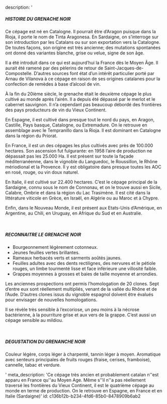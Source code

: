 description: '<h5>HISTOIRE DU GRENACHE NOIR</h5><p>Ce cépage est né en Catalogne. Il pourrait être d’Aragon puisque dans la Rioja, il porte le nom de Tinta Aragonesa. En Sardaigne, on s’interroge sur son introduction par les Catalans ou sur son exportation vers la Catalogne. De toutes façons, son origine est très ancienne; des mutations spontanées ont donné des variantes blanche, grise ou velue, signe de son âge.</p><p>Il a été introduit dans ce qui est aujourd’hui la France dès le Moyen Âge. Il aurait été ramené par des pèlerins de retour de Saint-Jacques-de-Compostelle. D’autres sources font état d’un intérêt particulier porté par Arnau de Vilanova à ce cépage en raison de ses origines catalanes pour la confection de remèdes à base d’alcool de vin.</p><p>À la fin du 20ième siècle, le grenache était le deuxième cépage le plus cultivé au monde après l’airén. Il a depuis été dépassé par le merlot et le cabernet sauvignon. Il n’a cependant pas beaucoup débordé des frontières des pays producteurs de vin du Vieux Continent.</p><p>En Espagne, il est cultivé dans presque tout le nord du pays, en Aragon, Castille, Pays basque, Catalogne, ou Extremadure. On le retrouve en assemblage avec le Tempranillo dans la Rioja. Il est dominant en Catalogne dans la région du Priorat.</p><p>En France, il est un des cépages les plus cultivés avec près de 100.000 hectares. Son ascension fut fulgurante: en 1958 l’aire de production ne dépassait pas les 25.000 Ha. Il est présent sur toute la façade méditerranéenne, dans le vignoble du Languedoc, le Roussillon, le Rhône mériodional et la Provence. Il y est obligatoire dans presque toutes les AOC en rosé, rouge, ou vin doux naturel.</p><p>En Italie, il est cultivé sur 22.400 hectares. C’est le cépage principal de la Sardaigne, connu sous le nom de Connonau, et on le trouve aussi en Sicile, Calabre, Ombrie et dans la région du Lac Trasimène. Il est cité dans la littérature viticole en Grèce, en Israël, en Algérie ou au Maroc et à Chypre.</p><p>Enfin, dans le Nouveau Monde, il est présent aux Etats-Unis d’Amérique, en Argentine, au Chili, en Uruguay, en Afrique du Sud et en Australie.</p><p><br></p><h5>RECONNAITRE LE GRENACHE NOIR</h5><ul><li>Bourgeonnement légèrement cotonneux.<br></li><li>Jeunes feuilles vertes brillantes.<br></li><li>Rameaux herbacés verts et sarments aoûtés jaunes.<br></li><li>Feuilles adultes avec des dents rectilignes, des nervures et le pétiole rouges, un limbe tourmenté lisse et face inférieure une villosité faible.<br></li><li>Grappes moyennes à grosses et baies de taille moyenne et arrondies.<br></li></ul><p>Les anciennes prospections ont permis l’homologation de 20 clones. Sept d’entre eux sont réellement multipliés, venant de la vallée du Rhône et de l’Aude. D’autres clones issus du vignoble espagnol doivent être évalués pour envisager de nouvelles homologations.</p><p>Il se révèle très sensible à l’excoriose, un peu moins à la nécrose bactérienne, à la pourriture grise et aux vers de la grappe. C’est aussi un cépage sensible au mildiou.</p><p><br></p><h5>DEGUSTATION DU GRENANCHE NOIR</h5><p>Couleur légère, corps léger à charpenté, tannin léger à moyen. Aromatique avec senteurs principales de fruits rouges (fraise, cerises, framboise), cannelle, tabac et verdure.</p>'
meta_description: 'Ce cépage très ancien et probablement catalan n''est apparu en France qu''au Moyen Age. Même s''il n''a pas réellement traversé les frontières du Vieux Continent, il est le quatrième cépage au monde en terme de production. On le retrouve en Espagne, en France et en Italie (Sardaigne)'
id: c136b12b-b234-4fd6-85b0-8478909b6ab2
